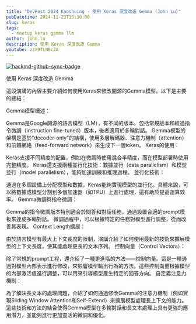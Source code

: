 ```yaml
---
title: "DevFest 2024 Kaoshuing - 使用 Keras 深度改造 Gemma (John Lu)"
pubDatetime: 2024-11-23T15:30:00
slug: keras
tags:
  - meetup keras gemma llm
author: john.lu
description: 使用 Keras 深度改造 Gemma
youtube: zzX9TLN8c2A
---
```


[![hackmd-github-sync-badge](https://hackmd.io/Ty6ng3iQSDivJH3X78r8lQ/badge)](https://hackmd.io/Ty6ng3iQSDivJH3X78r8lQ)

使用 Keras 深度改造 Gemma

這段演講的內容主要介紹如何使用Keras來修改開源的Gemma模型。以下是主要的總結：

Gemma模型概述：

Gemma是Google開源的語言模型（LM），有不同的版本，包括常規版本和經過指令微調（instruction fine-tuned）版本，後者適用於多輪對話。
Gemma模型的架構是基於"decoder-only"的結構，使用多層解碼器、注意力機制（attention）和前饋網絡（feed-forward network）來生成下一個token。
Keras的使用：

Keras支援不同精度的配置，例如在微調時使用混合半精度，而在模型部署時使用完整精度。
Keras還支援兩種並行化技術：數據並行（data parallelism）和模型並行（model parallelism），能夠加速訓練和推理過程。
並行化技術：

通過在多個設備上分配模型和數據，Keras能夠實現模型的並行化。具體來說，可以將數據或模型分割到多個加速器（如TPU）上進行處理，這有助於提高運算效率。
Gemma微調與指令微調：

Gemma的指令微調版本特別適合於問答和對話任務，通過設置合適的prompt模板來達成多輪對話。
微調過程中，可以根據特定的任務對模型進行調整，從而改善其表現。
Context Length擴展：

由於語言模型有最大上下文長度的限制，演講介紹了如何使用最新的技術來擴展模型的上下文長度，使其能處理更長的文本序列。
控制向量（Control Vectors）：

除了常規的prompt工程，還介紹了一種更進階的方法——控制向量。這是一種通過對模型內部表示進行修改，來影響模型輸出行為的方法。這些控制向量根據模型的內部激活值進行調整，可以用來引導模型產生特定的回答方向。
自定義注意力機制：

為了解決長文本的處理問題，介紹了如何通過修改Gemma的注意力機制（例如實現Sliding Window Attention和Self-Extend）來擴展模型處理長上下文的能力。
這些技術和方法的結合使得Gemma模型在多輪對話和長文本處理上具有更強的應用潛力，並能夠進行更加靈活的微調和優化。
